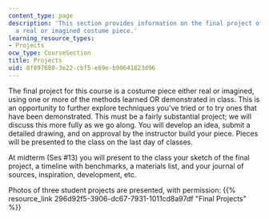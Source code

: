 ```yaml
---
content_type: page
description: 'This section provides information on the final project of the course:
  a real or imagined costume piece.'
learning_resource_types:
- Projects
ocw_type: CourseSection
title: Projects
uid: 8f897680-3e22-cbf5-e69e-b90641823d96
---
```


The final project for this course is a costume piece either real or imagined, using one or more of the methods learned OR demonstrated in class. This is an opportunity to further explore techniques you've tried or to try ones that have been demonstrated. This must be a fairly substantial project; we will discuss this more fully as we go along. You will develop an idea, submit a detailed drawing, and on approval by the instructor build your piece. Pieces will be presented to the class on the last day of classes.

At midterm (Ses #13) you will present to the class your sketch of the final project, a timeline with benchmarks, a materials list, and your journal of sources, inspiration, development, etc.

Photos of three student projects are presented, with permission: {{% resource_link 296d92f5-3906-dc67-7931-1011cd8a97df "Final Projects" %}}